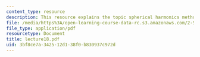 ```yaml
---
content_type: resource
description: This resource explains the topic spherical harmonics method.
file: /media/https%3A/open-learning-course-data-rc.s3.amazonaws.com/2-58j-radiative-transfer-spring-2006/3bf8ce7a342512d138f0b830937c972d_lecture18.pdf
file_type: application/pdf
resourcetype: Document
title: lecture18.pdf
uid: 3bf8ce7a-3425-12d1-38f0-b830937c972d
---
```


